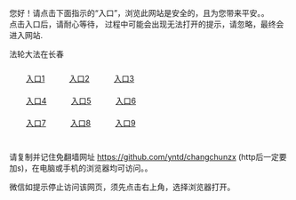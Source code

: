 您好！请点击下面指示的“入口”，浏览此网站是安全的，且为您带来平安。。 <br/>
点击入口后，请耐心等待， 过程中可能会出现无法打开的提示，请忽略，最终会进入网站. </br>

法轮大法在长春<br/>
<div style="padding:10px"><a style="margin:20px" target="_blank" href="https://di1rtnmmytf6u.cloudfront.net/2Qpsp?mojwav" id="ccLink1" rel="nofollow">入口1</a> <a target="_blank" style="margin:20px" href="https://d2ems3n6ollgzd.cloudfront.net/2Qpsp?kwhhmqge" id="ccLink2" rel="nofollow">入口2</a> <a style="margin:20px" target="_blank" href="https://d6ytf347wfg0g.cloudfront.net/2Qpsp?htnwfn" id="ccLink3" rel="nofollow">入口3</a></div>

<div style="padding:10px" ><a style="margin:20px" target="_blank" href="https://di1rtnmmytf6u.cloudfront.net/2Qpsp?mojwav" id="ccLink4" rel="nofollow">入口4</a> <a style="margin:20px" href="https://d2ems3n6ollgzd.cloudfront.net/2Qpsp?kwhhmqge" target="_blank" id="ccLink5" rel="nofollow">入口5</a> <a style="margin:20px" href="https://d6ytf347wfg0g.cloudfront.net/2Qpsp?htnwfn" target="_blank" id="ccLink6" rel="nofollow">入口6</a></div>

<div style="padding:10px"><a style="margin:20px" target="_blank" href="https://di1rtnmmytf6u.cloudfront.net/2Qpsp?mojwav" id="ccLink7" rel="nofollow">入口7</a> <a style="margin:20px" href="https://d2ems3n6ollgzd.cloudfront.net/2Qpsp?kwhhmqge" target="_blank" id="ccLink8" rel="nofollow">入口8</a> <a style="margin:20px" target="_blank" href="https://d6ytf347wfg0g.cloudfront.net/2Qpsp?htnwfn" id="ccLink9" rel="nofollow">入口9</a></div>

<br/>



请复制并记住免翻墙网址 https://github.com/yntd/changchunzx (http后一定要加s)，在电脑或手机的浏览器均可访问。。<br/>

微信如提示停止访问该网页，须先点击右上角，选择浏览器打开。
